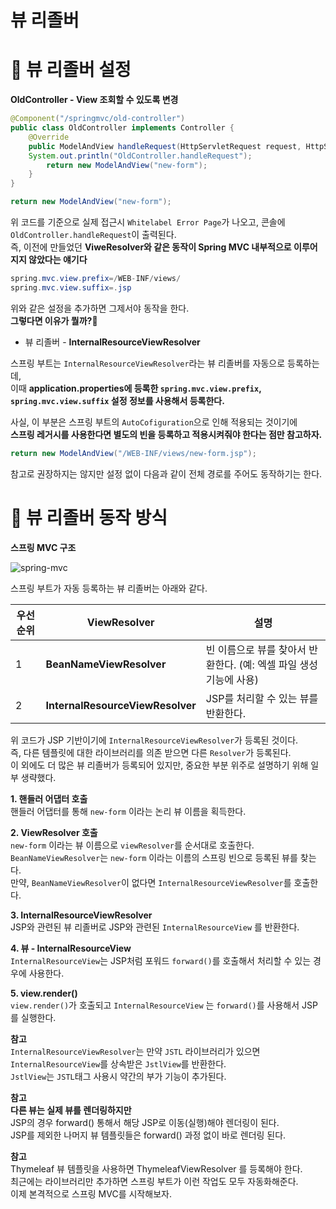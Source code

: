 뷰 리졸버
===========  
# 📗 뷰 리졸버 설정   
**OldController - View 조회할 수 있도록 변경**   
```java
@Component("/springmvc/old-controller")
public class OldController implements Controller {
    @Override
    public ModelAndView handleRequest(HttpServletRequest request, HttpServletResponse response) throws Exception {
    System.out.println("OldController.handleRequest");
        return new ModelAndView("new-form");
    }
}
```
```java
return new ModelAndView("new-form");
```
위 코드를 기준으로 실제 접근시 `Whitelabel Error Page`가 나오고, 콘솔에 `OldController.handleRequest`이 출력된다.                   
즉, 이전에 만들었던 **ViweResolver와 같은 동작이 Spring MVC 내부적으로 이루어지지 않았다는 얘기다**               
             
```java    
spring.mvc.view.prefix=/WEB-INF/views/
spring.mvc.view.suffix=.jsp
```     
위와 같은 설정을 추가하면 그제서야 동작을 한다.          
**그렇다면 이유가 뭘까?🤔**              
          
* 뷰 리졸버 - **InternalResourceViewResolver**              
       
스프링 부트는 `InternalResourceViewResolver`라는 뷰 리졸버를 자동으로 등록하는데,                            
이때 **application.properties에 등록한 `spring.mvc.view.prefix`, `spring.mvc.view.suffix` 설정 정보를 사용해서 등록한다.**              
                
사실, 이 부분은 스프링 부트의 `AutoCofiguration`으로 인해 적용되는 것이기에             
**스프링 레거시를 사용한다면 별도의 빈을 등록하고 적용시켜줘야 한다는 점만 참고하자.**           

```java
return new ModelAndView("/WEB-INF/views/new-form.jsp");
```    
참고로 권장하지는 않지만 설정 없이 다음과 같이 전체 경로를 주어도 동작하기는 한다.

# 📙 뷰 리졸버 동작 방식
**스프링 MVC 구조**                 
           
![spring-mvc](https://user-images.githubusercontent.com/50267433/127362651-fcf4a7ea-df62-4aef-a134-9317cc5e1ec0.PNG)

스프링 부트가 자동 등록하는 뷰 리졸버는 아래와 같다.         
           
|우선 순위|ViewResolver|설명|     
|---------|------------|----|    
|1|**BeanNameViewResolver**|빈 이름으로 뷰를 찾아서 반환한다. (예: 엑셀 파일 생성 기능에 사용)|    
|2|**InternalResourceViewResolver**|JSP를 처리할 수 있는 뷰를 반환한다.|   
  
위 코드가 JSP 기반이기에 `InternalResourceViewResolver`가 등록된 것이다.        
즉, 다른 템플릿에 대한 라이브러리를 의존 받으면 다른 `Resolver`가 등록된다.             
이 외에도 더 많은 뷰 리졸버가 등록되어 있지만, 중요한 부분 위주로 설명하기 위해 일부 생략했다.          
               
**1. 핸들러 어댑터 호출**               
  핸들러 어댑터를 통해 `new-form` 이라는 논리 뷰 이름을 획득한다.                                     
  
**2. ViewResolver 호출**                
  `new-form` 이라는 뷰 이름으로 `viewResolver`를 순서대로 호출한다.               
  `BeanNameViewResolver`는 `new-form` 이라는 이름의 스프링 빈으로 등록된 뷰를 찾는다.                     
  만약, `BeanNameViewResolver`이 없다면 `InternalResourceViewResolver`를 호출한다.                        
  
**3. InternalResourceViewResolver**             
  JSP와 관련된 뷰 리졸버로 JSP와 관련된 `InternalResourceView` 를 반환한다.                 
     
**4. 뷰 - InternalResourceView**         
  `InternalResourceView`는 JSP처럼 포워드 `forward()`를 호출해서 처리할 수 있는 경우에 사용한다.       
    
**5. view.render()**    
  `view.render()`가 호출되고 `InternalResourceView` 는 `forward()`를 사용해서 JSP를 실행한다.                      
                                                                        
**참고**                 
`InternalResourceViewResolver`는 만약 `JSTL` 라이브러리가 있으면            
`InternalResourceView`를 상속받은 `JstlView`를 반환한다.                          
`JstlView`는 `JSTL`태그 사용시 약간의 부가 기능이 추가된다.             
        
**참고**       
**다른 뷰는 실제 뷰를 렌더링하지만**       
JSP의 경우 forward() 통해서 해당 JSP로 이동(실행)해야 렌더링이 된다.              
JSP를 제외한 나머지 뷰 템플릿들은 forward() 과정 없이 바로 렌더링 된다.               
                 
**참고**       
Thymeleaf 뷰 템플릿을 사용하면 ThymeleafViewResolver 를 등록해야 한다.           
최근에는 라이브러리만 추가하면 스프링 부트가 이런 작업도 모두 자동화해준다.         
이제 본격적으로 스프링 MVC를 시작해보자.      
